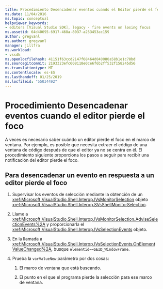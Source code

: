 ```yaml
---
title: Procedimiento Desencadenar eventos cuando el Editor pierde el foco | Documentos de Microsoft
ms.date: 11/04/2016
ms.topic: conceptual
helpviewer_keywords:
- editors [Visual Studio SDK], legacy - fire events on losing focus
ms.assetid: 64d40695-6917-468a-8037-a253453ac159
author: gregvanl
ms.author: gregvanl
manager: jillfra
ms.workload:
- vssdk
ms.openlocfilehash: 41151f63ccd2147f68464d040080a58b1e1c78bd
ms.sourcegitcommit: 2193323efc608118e0ce6f6b2ff532f158245d56
ms.translationtype: MT
ms.contentlocale: es-ES
ms.lasthandoff: 01/25/2019
ms.locfileid: "55034492"
---
```

# <a name="how-to-fire-events-when-the-editor-loses-focus"></a>Procedimiento Desencadenar eventos cuando el editor pierde el foco
A veces es necesario saber cuándo un editor pierde el foco en el marco de ventana. Por ejemplo, es posible que necesita extraer el código de una ventana de código después de que el editor ya no se centra en él. El procedimiento siguiente proporciona los pasos a seguir para recibir una notificación del editor pierde el foco.  
  
## <a name="to-fire-an-event-in-response-to-an-editor-losing-focus"></a>Para desencadenar un evento en respuesta a un editor pierde el foco  
  
1.  Supervisar los eventos de selección mediante la obtención de un <xref:Microsoft.VisualStudio.Shell.Interop.IVsMonitorSelection> objeto <xref:Microsoft.VisualStudio.Shell.Interop.SVsShellMonitorSelection>.  
  
2.  Llame a <xref:Microsoft.VisualStudio.Shell.Interop.IVsMonitorSelection.AdviseSelectionEvents%2A> y proporcionarla el <xref:Microsoft.VisualStudio.Shell.Interop.IVsSelectionEvents> objeto.  
  
3.  En la llamada a <xref:Microsoft.VisualStudio.Shell.Interop.IVsSelectionEvents.OnElementValueChanged%2A>, busque `elementid==SEID_WindowFrame`.  
  
4.  Prueba la `varValueNew` parámetro por dos cosas:  
  
    1.  El marco de ventana que está buscando.  
  
    2.  El punto en el que el programa pierde la selección para ese marco de ventana.
